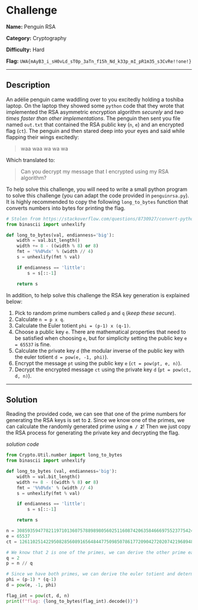 # Challenge

**Name:** Penguin RSA

**Category:** Cryptography

**Difficulty:** Hard

**Flag:** `UWA{mAyB3_i_sH0vLd_sT0p_3aTn_f15h_Nd_k33p_mI_pR1m35_s3CvRe!!one!}`

---

## Description

An adélie penguin came waddling over to you excitedly holding a toshiba laptop. On the laptop they showed some `python` code that they wrote that implemented the RSA asymmetric encryption algorithm *securely* and *two times faster than other implementations*. The penguin then sent you file named `out.txt` that contained the RSA public key (`n`, `e`) and an encrypted flag (`ct`). The penguin and then stared deep into your eyes and said while flapping their wings excitedly:

> waa waa wa wa wa

Which translated to:

> Can you decrypt my message that I encrypted using my RSA algorithm?

To help solve this challenge, you will need to write a small python program to solve this challenge (you can adapt the code provided in `penguinrsa.py`). It is highly recommended to copy the following `long_to_bytes` function that converts numbers into bytes for printing the flag.


```python
# Stolen from https://stackoverflow.com/questions/8730927/convert-python-long-int-to-fixed-size-byte-array
from binascii import unhexlify

def long_to_bytes(val, endianness='big'):
    width = val.bit_length()
    width += 8 - ((width % 8) or 8)
    fmt = '%%0%dx' % (width // 4)
    s = unhexlify(fmt % val)

    if endianness == 'little':
        s = s[::-1]

    return s
```

In addition, to help solve this challenge the RSA key generation is explained below:

1. Pick to random prime numbers called `p` and `q` (*keep these secure*).
2. Calculate `n = p x q`.
3. Calculate the Euler totient `phi = (p-1) x (q-1)`.
4. Choose a public key `e`. There are mathematical properties that need to be satisfied when choosing `e`, but for simplicity setting the public key `e = 65537` is fine.
5. Calculate the private key `d` (the modular inverse of the public key with the euler totient `d = pow(e, -1, phi)`).
6. Encrypt the message `pt` using the public key `e` (`ct = pow(pt, e, n)`).
7. Decrypt the encrypted message `ct` using the private key `d` (`pt = pow(ct, d, n)`).

---

## Solution

Reading the provided code, we can see that one of the prime numbers for generating the RSA keys is set to **`2`**. Since we know one of the primes, we can calculate the randomly generated prime using **`n / 2`**! Then we just copy the RSA process for generating the private key and decrypting the flag.

*solution code*
```python
from Crypto.Util.number import long_to_bytes
from binascii import unhexlify

def long_to_bytes (val, endianness='big'):
    width = val.bit_length()
    width += 8 - ((width % 8) or 8)
    fmt = '%%0%dx' % (width // 4)
    s = unhexlify(fmt % val)

    if endianness == 'little':
        s = s[::-1]

    return s

n = 308593594778211971013607578898980560251160874206358466697552377542456574663560413932906182507886825950148849588648239113295387893241582175146274623812305681332522693938542187038498509908127608858694023591666991726959096004420097914497460847800336647421256863401560682375054455580298602776427964943396596027274
e = 65537
ct = 126110251422950828560891656484477509850786177209042720207421968948693722211826777830813084916541800559375643187588955992235167396891145795103800669814074462154250967400264881040152300137185872507058248726088983467961466880034324020917244075818555389614695575725872588018246110133032582937874920457390086871127

# We know that 2 is one of the primes, we can derive the other prime easily
q = 2
p = n // q

# Since we have both primes, we can derive the euler totient and determine the private key
phi = (p-1) * (q-1)
d = pow(e, -1, phi)

flag_int = pow(ct, d, n)
print(f"flag: {long_to_bytes(flag_int).decode()}")
```